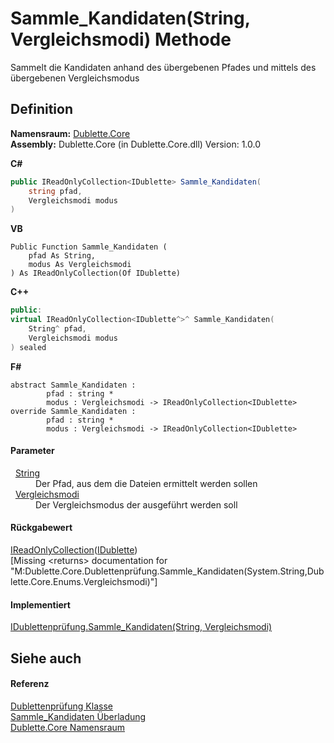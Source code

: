 # Sammle_Kandidaten(String, Vergleichsmodi) Methode


Sammelt die Kandidaten anhand des übergebenen Pfades und mittels des übergebenen Vergleichsmodus



## Definition
**Namensraum:** <a href="N_Dublette_Core.md">Dublette.Core</a>  
**Assembly:** Dublette.Core (in Dublette.Core.dll) Version: 1.0.0

**C#**
``` C#
public IReadOnlyCollection<IDublette> Sammle_Kandidaten(
	string pfad,
	Vergleichsmodi modus
)
```
**VB**
``` VB
Public Function Sammle_Kandidaten ( 
	pfad As String,
	modus As Vergleichsmodi
) As IReadOnlyCollection(Of IDublette)
```
**C++**
``` C++
public:
virtual IReadOnlyCollection<IDublette^>^ Sammle_Kandidaten(
	String^ pfad, 
	Vergleichsmodi modus
) sealed
```
**F#**
``` F#
abstract Sammle_Kandidaten : 
        pfad : string * 
        modus : Vergleichsmodi -> IReadOnlyCollection<IDublette> 
override Sammle_Kandidaten : 
        pfad : string * 
        modus : Vergleichsmodi -> IReadOnlyCollection<IDublette> 
```



#### Parameter
<dl><dt>  <a href="https://learn.microsoft.com/dotnet/api/system.string" target="_blank" rel="noopener noreferrer">String</a></dt><dd>Der Pfad, aus dem die Dateien ermittelt werden sollen</dd><dt>  <a href="T_Dublette_Core_Enums_Vergleichsmodi.md">Vergleichsmodi</a></dt><dd>Der Vergleichsmodus der ausgeführt werden soll</dd></dl>

#### Rückgabewert
<a href="https://learn.microsoft.com/dotnet/api/system.collections.generic.ireadonlycollection-1" target="_blank" rel="noopener noreferrer">IReadOnlyCollection</a>(<a href="T_Dublette_Core_Interfaces_IDublette.md">IDublette</a>)  
\[Missing &lt;returns&gt; documentation for "M:Dublette.Core.Dublettenprüfung.Sammle_Kandidaten(System.String,Dublette.Core.Enums.Vergleichsmodi)"\]

#### Implementiert
<a href="M_Dublette_Core_Interfaces_IDublettenprüfung_Sammle_Kandidaten_1.md">IDublettenprüfung.Sammle_Kandidaten(String, Vergleichsmodi)</a>  


## Siehe auch


#### Referenz
<a href="T_Dublette_Core_Dublettenprüfung.md">Dublettenprüfung Klasse</a>  
<a href="Overload_Dublette_Core_Dublettenprüfung_Sammle_Kandidaten.md">Sammle_Kandidaten Überladung</a>  
<a href="N_Dublette_Core.md">Dublette.Core Namensraum</a>  
